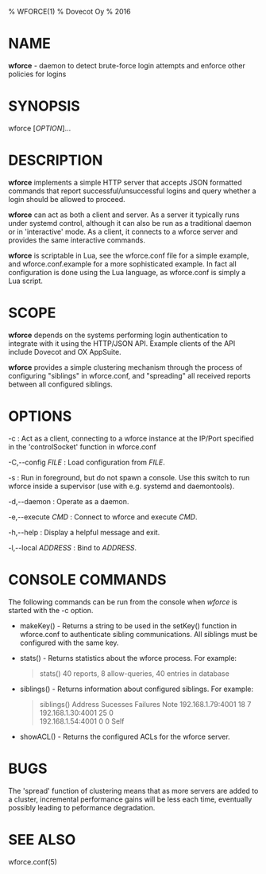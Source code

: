 % WFORCE(1)
% Dovecot Oy
% 2016

# NAME
**wforce** - daemon to detect brute-force login attempts and enforce other policies for logins

# SYNOPSIS
wforce [*OPTION*]... 

# DESCRIPTION
**wforce** implements a simple HTTP server that accepts JSON formatted commands 
that report successful/unsuccessful logins and query whether a login should be 
allowed to proceed. 

**wforce** can act as both a client and server. As a server it typically runs
under systemd control, although it can also be run as a traditional daemon
or in 'interactive' mode. As a client, it connects to a wforce server and
provides the same interactive commands.

**wforce** is scriptable in Lua, see the wforce.conf file for a simple example,
and wforce.conf.example for a more sophisticated example. In fact all
configuration is done using the Lua language, as wforce.conf is simply a
Lua script.

# SCOPE
**wforce** depends on the systems performing login authentication to integrate
with it using the HTTP/JSON API. Example clients of the API include Dovecot
and OX AppSuite.

**wforce** provides a simple clustering mechanism through the process of 
configuring "siblings" in wforce.conf, and "spreading" all received reports
between all configured siblings. 

# OPTIONS
-c 
:    Act as a client, connecting to a wforce instance at the IP/Port 
     specified in the 'controlSocket' function in wforce.conf

-C,--config *FILE*
:    Load configuration from *FILE*.

-s
:    Run in foreground, but do not spawn a console. Use this switch to run
     wforce inside a supervisor (use with e.g. systemd and daemontools).

-d,--daemon
:    Operate as a daemon.

-e,--execute *CMD*
:    Connect to wforce and execute *CMD*.

-h,--help
:    Display a helpful message and exit.

-l,--local *ADDRESS*
:    Bind to *ADDRESS*.

# CONSOLE COMMANDS

The following commands can be run from the console when *wforce* is
started with the -c option.

* makeKey() - Returns a string to be used in the setKey() function in
  wforce.conf to authenticate sibling communications. All siblings
  must be configured with the same key.

* stats() - Returns statistics about the wforce process. For example:
  > stats()
  40 reports, 8 allow-queries, 40 entries in database

* siblings() - Returns information about configured siblings. For
  example:
  > siblings()
  Address                             Sucesses  Failures     Note
  192.168.1.79:4001                   18        7            
  192.168.1.30:4001                   25        0            
  192.168.1.54:4001                   0         0            Self

* showACL() - Returns the configured ACLs for the wforce server.

# BUGS
The 'spread' function of clustering means that as more servers are added to a 
cluster, incremental performance gains will be less each time, eventually
possibly leading to peformance degradation.


# SEE ALSO
wforce.conf(5)

